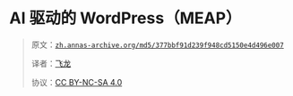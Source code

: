 # AI 驱动的 WordPress（MEAP）

> 原文：[`zh.annas-archive.org/md5/377bbf91d239f948cd5150e4d496e007`](https://zh.annas-archive.org/md5/377bbf91d239f948cd5150e4d496e007)
> 
> 译者：[飞龙](https://github.com/wizardforcel)
> 
> 协议：[CC BY-NC-SA 4.0](http://creativecommons.org/licenses/by-nc-sa/4.0/)